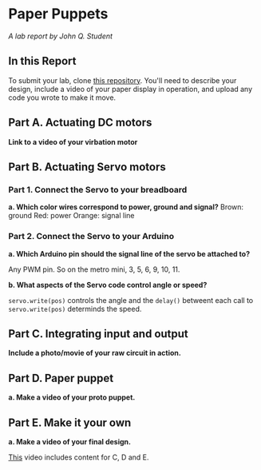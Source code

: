 # Paper Puppets

*A lab report by John Q. Student*

## In this Report

To submit your lab, clone [this repository](https://github.com/FAR-Lab/IDD-Fa18-Lab4). You'll need to describe your design, include a video of your paper display in operation, and upload any code you wrote to make it move.

## Part A. Actuating DC motors

**Link to a video of your virbation motor**

## Part B. Actuating Servo motors

### Part 1. Connect the Servo to your breadboard

**a. Which color wires correspond to power, ground and signal?**
Brown: ground
Red: power
Orange: signal line

### Part 2. Connect the Servo to your Arduino

**a. Which Arduino pin should the signal line of the servo be attached to?**

Any PWM pin. So on the metro mini, 3, 5, 6, 9, 10, 11.

**b. What aspects of the Servo code control angle or speed?**

```servo.write(pos)``` controls the angle and the ```delay()``` betweent each call to ```servo.write(pos)``` determinds the speed.

## Part C. Integrating input and output

**Include a photo/movie of your raw circuit in action.**

## Part D. Paper puppet

**a. Make a video of your proto puppet.**

## Part E. Make it your own

**a. Make a video of your final design.**

[This](https://drive.google.com/open?id=15sCubVx3TnRfIvvimFAZxLnWRTwV_qaU) video includes content for C, D and E.
 
